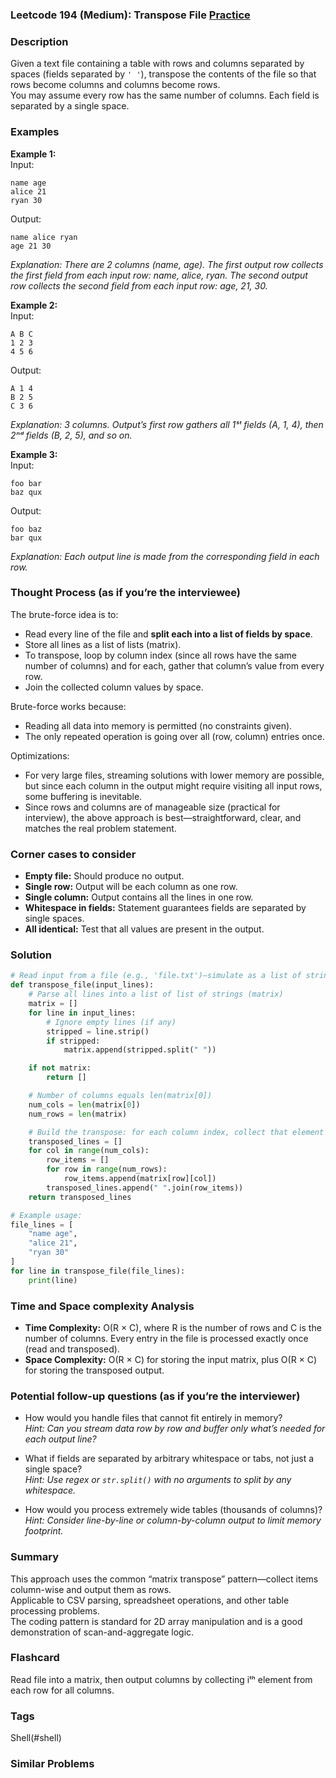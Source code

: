 ### Leetcode 194 (Medium): Transpose File [Practice](https://leetcode.com/problems/transpose-file)

### Description  
Given a text file containing a table with rows and columns separated by spaces (fields separated by `' '`), transpose the contents of the file so that rows become columns and columns become rows.  
You may assume every row has the same number of columns. Each field is separated by a single space.

### Examples  

**Example 1:**  
Input:
```
name age
alice 21
ryan 30
```
Output:
```
name alice ryan
age 21 30
```
*Explanation: There are 2 columns (name, age). The first output row collects the first field from each input row: name, alice, ryan. The second output row collects the second field from each input row: age, 21, 30.*

**Example 2:**  
Input:
```
A B C
1 2 3
4 5 6
```
Output:
```
A 1 4
B 2 5
C 3 6
```
*Explanation: 3 columns. Output’s first row gathers all 1ˢᵗ fields (A, 1, 4), then 2ⁿᵈ fields (B, 2, 5), and so on.*

**Example 3:**  
Input:
```
foo bar
baz qux
```
Output:
```
foo baz
bar qux
```
*Explanation: Each output line is made from the corresponding field in each row.*

### Thought Process (as if you’re the interviewee)  
The brute-force idea is to:
- Read every line of the file and **split each into a list of fields by space**.
- Store all lines as a list of lists (matrix).
- To transpose, loop by column index (since all rows have the same number of columns) and for each, gather that column’s value from every row.
- Join the collected column values by space.

Brute-force works because:
- Reading all data into memory is permitted (no constraints given).
- The only repeated operation is going over all (row, column) entries once.
  
Optimizations:
- For very large files, streaming solutions with lower memory are possible, but since each column in the output might require visiting all input rows, some buffering is inevitable.
- Since rows and columns are of manageable size (practical for interview), the above approach is best—straightforward, clear, and matches the real problem statement.

### Corner cases to consider  
- **Empty file:** Should produce no output.
- **Single row:** Output will be each column as one row.
- **Single column:** Output contains all the lines in one row.
- **Whitespace in fields:** Statement guarantees fields are separated by single spaces.
- **All identical:** Test that all values are present in the output.

### Solution

```python
# Read input from a file (e.g., 'file.txt')—simulate as a list of strings here for portability.
def transpose_file(input_lines):
    # Parse all lines into a list of list of strings (matrix)
    matrix = []
    for line in input_lines:
        # Ignore empty lines (if any)
        stripped = line.strip()
        if stripped:
            matrix.append(stripped.split(" "))

    if not matrix:
        return []

    # Number of columns equals len(matrix[0])
    num_cols = len(matrix[0])
    num_rows = len(matrix)

    # Build the transpose: for each column index, collect that element from each row
    transposed_lines = []
    for col in range(num_cols):
        row_items = []
        for row in range(num_rows):
            row_items.append(matrix[row][col])
        transposed_lines.append(" ".join(row_items))
    return transposed_lines

# Example usage:
file_lines = [
    "name age",
    "alice 21",
    "ryan 30"
]
for line in transpose_file(file_lines):
    print(line)
```

### Time and Space complexity Analysis  

- **Time Complexity:** O(R × C), where R is the number of rows and C is the number of columns. Every entry in the file is processed exactly once (read and transposed).
- **Space Complexity:** O(R × C) for storing the input matrix, plus O(R × C) for storing the transposed output.

### Potential follow-up questions (as if you’re the interviewer)  

- How would you handle files that cannot fit entirely in memory?  
  *Hint: Can you stream data row by row and buffer only what’s needed for each output line?*

- What if fields are separated by arbitrary whitespace or tabs, not just a single space?  
  *Hint: Use regex or `str.split()` with no arguments to split by any whitespace.*

- How would you process extremely wide tables (thousands of columns)?  
  *Hint: Consider line-by-line or column-by-column output to limit memory footprint.*

### Summary
This approach uses the common “matrix transpose” pattern—collect items column-wise and output them as rows.  
Applicable to CSV parsing, spreadsheet operations, and other table processing problems.  
The coding pattern is standard for 2D array manipulation and is a good demonstration of scan-and-aggregate logic.


### Flashcard
Read file into a matrix, then output columns by collecting iᵗʰ element from each row for all columns.

### Tags
Shell(#shell)

### Similar Problems
